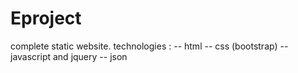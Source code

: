 # Eproject
complete static website.
technologies :
      -- html
      -- css (bootstrap)
      -- javascript and jquery
      -- json 

